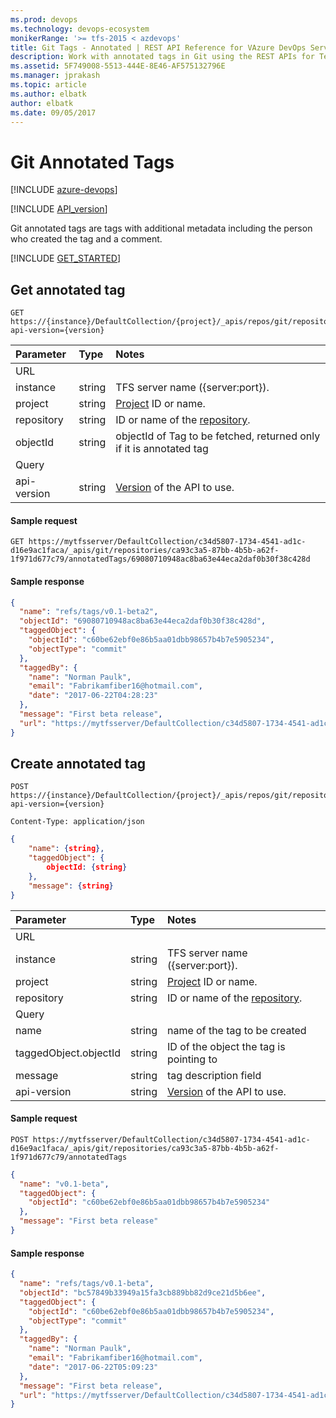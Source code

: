 ```yaml
---
ms.prod: devops
ms.technology: devops-ecosystem
monikerRange: '>= tfs-2015 < azdevops'
title: Git Tags - Annotated | REST API Reference for VAzure DevOps Services and Team Foundation Server
description: Work with annotated tags in Git using the REST APIs for Team Foundation Server.
ms.assetid: 5F749008-5513-444E-8E46-AF575132796E
ms.manager: jprakash
ms.topic: article
ms.author: elbatk
author: elbatk
ms.date: 09/05/2017
---
```


# Git Annotated Tags

[!INCLUDE [azure-devops](../_data/azure-devops-message.md)]

[!INCLUDE [API_version](../_data/version4-0-preview2.md)]

Git annotated tags are tags with additional metadata including the person who created the tag and a comment.

[!INCLUDE [GET_STARTED](../_data/get-started.md)]

## Get annotated tag

```httprequest
GET https://{instance}/DefaultCollection/{project}/_apis/repos/git/repositories/{repository}/annotatedTags/{objectId}?api-version={version}
```

| Parameter  | Type   | Notes
|:-----------|:-------|:----------------------------------------------------------------------------------------------------------------------------
| URL
| instance   | string | TFS server name ({server:port}).
| project    | string | [Project](../tfs/projects.md) ID or name.
| repository | string | ID or name of the [repository](./repositories.md).
| objectId   | string | objectId of Tag to be fetched, returned only if it is annotated tag
| Query
| api-version| string | [Version](../../concepts/rest-api-versioning.md) of the API to use.

#### Sample request

```
GET https://mytfsserver/DefaultCollection/c34d5807-1734-4541-ad1c-d16e9ac1faca/_apis/git/repositories/ca93c3a5-87bb-4b5b-a62f-1f971d677c79/annotatedTags/69080710948ac8ba63e44eca2daf0b30f38c428d
```

#### Sample response

```json
{
  "name": "refs/tags/v0.1-beta2",
  "objectId": "69080710948ac8ba63e44eca2daf0b30f38c428d",
  "taggedObject": {
    "objectId": "c60be62ebf0e86b5aa01dbb98657b4b7e5905234",
    "objectType": "commit"
  },
  "taggedBy": {
    "name": "Norman Paulk",
    "email": "Fabrikamfiber16@hotmail.com",
    "date": "2017-06-22T04:28:23"
  },
  "message": "First beta release",
  "url": "https://mytfsserver/DefaultCollection/c34d5807-1734-4541-ad1c-d16e9ac1faca/_apis/git/repositories/ca93c3a5-87bb-4b5b-a62f-1f971d677c79/annotatedTags/69080710948ac8ba63e44eca2daf0b30f38c428d"
}
```


## Create annotated tag

```httprequest
POST https://{instance}/DefaultCollection/{project}/_apis/repos/git/repositories/{repository}/annotatedTags?api-version={version}
```
```http
Content-Type: application/json
```
```json
{
    "name": {string},
    "taggedObject": {
        objectId: {string}
    },
    "message": {string}
}
```

| Parameter  | Type   | Notes
|:-----------|:-------|:----------------------------------------------------------------------------------------------------------------------------
| URL
| instance              | string | TFS server name ({server:port}).
| project               | string | [Project](../tfs/projects.md) ID or name.
| repository            | string | ID or name of the [repository](./repositories.md).
| Query                 |
| name                  | string | name of the tag to be created
| taggedObject.objectId | string | ID of the object the tag is pointing to
| message               | string | tag description field 
| api-version           | string | [Version](../../concepts/rest-api-versioning.md) of the API to use.

#### Sample request

```
POST https://mytfsserver/DefaultCollection/c34d5807-1734-4541-ad1c-d16e9ac1faca/_apis/git/repositories/ca93c3a5-87bb-4b5b-a62f-1f971d677c79/annotatedTags
```
```json
{
  "name": "v0.1-beta",
  "taggedObject": {
    "objectId": "c60be62ebf0e86b5aa01dbb98657b4b7e5905234"
  },
  "message": "First beta release"
}
```

#### Sample response

```json
{
  "name": "refs/tags/v0.1-beta",
  "objectId": "bc57849b33949a15fa3cb889bb82d9ce21d5b6ee",
  "taggedObject": {
    "objectId": "c60be62ebf0e86b5aa01dbb98657b4b7e5905234",
    "objectType": "commit"
  },
  "taggedBy": {
    "name": "Norman Paulk",
    "email": "Fabrikamfiber16@hotmail.com",
    "date": "2017-06-22T05:09:23"
  },
  "message": "First beta release",
  "url": "https://mytfsserver/DefaultCollection/c34d5807-1734-4541-ad1c-d16e9ac1faca/_apis/git/repositories/ca93c3a5-87bb-4b5b-a62f-1f971d677c79/annotatedTags/bc57849b33949a15fa3cb889bb82d9ce21d5b6ee"
}
```


